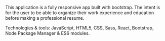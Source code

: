 This application is a fully responsive app built with bootstrap. The intent is for the user to be able to organize their work experience and education before making a professional resume.

Technologies & tools: JavaScript, HTML5, CSS, Sass, React, Bootstrap, Node Package Manager & ES6 modules.
